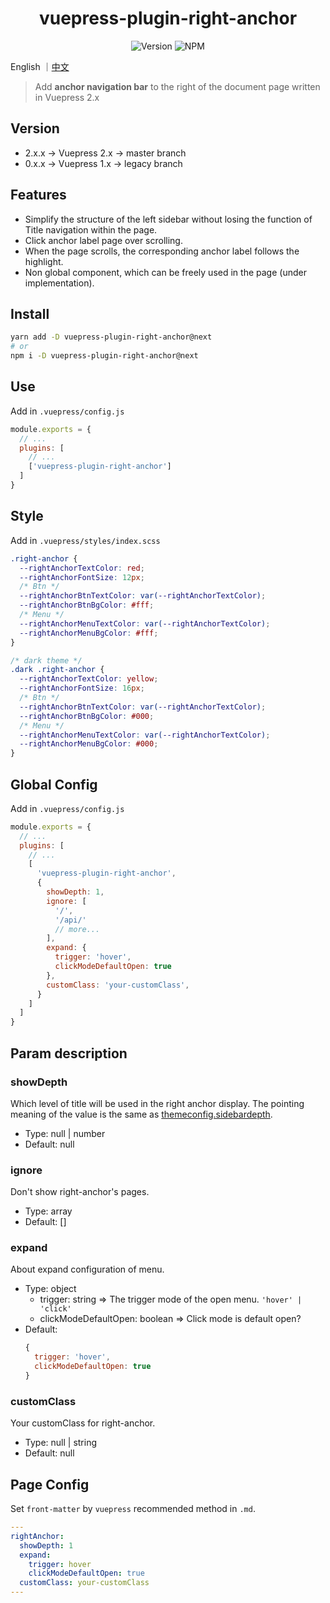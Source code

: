 <h1 align="center">vuepress-plugin-right-anchor</h1>
<div align="center">

![Version](https://img.shields.io/github/package-json/v/xuekai-china/vuepress-plugin-right-anchor?style=flat-square)
![NPM](https://img.shields.io/npm/l/vuepress-plugin-right-anchor?style=flat-square)

</div>

English ｜[中文](./zh-README.md)

> Add **anchor navigation bar** to the right of the document page written in Vuepress 2.x

## Version
  - 2.x.x -> Vuepress 2.x -> master branch
  - 0.x.x -> Vuepress 1.x -> legacy branch


## Features
  - Simplify the structure of the left sidebar without losing the function of Title navigation within the page.
  - Click anchor label page over scrolling.
  - When the page scrolls, the corresponding anchor label follows the highlight.
  - Non global component, which can be freely used in the page (under implementation).


## Install
```bash
yarn add -D vuepress-plugin-right-anchor@next
# or
npm i -D vuepress-plugin-right-anchor@next
```


## Use
Add in `.vuepress/config.js`
```js
module.exports = {
  // ...
  plugins: [
    // ...
    ['vuepress-plugin-right-anchor']
  ]
}
```


## Style
Add in `.vuepress/styles/index.scss`

```css
.right-anchor {
  --rightAnchorTextColor: red;
  --rightAnchorFontSize: 12px;
  /* Btn */
  --rightAnchorBtnTextColor: var(--rightAnchorTextColor);
  --rightAnchorBtnBgColor: #fff;
  /* Menu */
  --rightAnchorMenuTextColor: var(--rightAnchorTextColor);
  --rightAnchorMenuBgColor: #fff;
}

/* dark theme */
.dark .right-anchor {
  --rightAnchorTextColor: yellow;
  --rightAnchorFontSize: 16px;
  /* Btn */
  --rightAnchorBtnTextColor: var(--rightAnchorTextColor);
  --rightAnchorBtnBgColor: #000;
  /* Menu */
  --rightAnchorMenuTextColor: var(--rightAnchorTextColor);
  --rightAnchorMenuBgColor: #000;
}
```


## Global Config
Add in `.vuepress/config.js`
```js
module.exports = {
  // ...
  plugins: [
    // ...
    [
      'vuepress-plugin-right-anchor',
      {
        showDepth: 1,
        ignore: [
          '/',
          '/api/'
          // more...
        ],
        expand: {
          trigger: 'hover',
          clickModeDefaultOpen: true
        },
        customClass: 'your-customClass',
      }
    ]
  ]
}
```

## Param description

### showDepth

  Which level of title will be used in the right anchor display.
  The pointing meaning of the value is the same as [themeconfig.sidebardepth](https://vuepress.vuejs.org/zh/theme/default-theme-config.html#%E4%BE%A7%E8%BE%B9%E6%A0%8F).

  - Type: null | number
  - Default: null

### ignore

  Don't show right-anchor's pages.

  - Type: array
  - Default: []

### expand

  About expand configuration of menu.

  - Type: object
    - trigger: string  => The trigger mode of the open menu. `'hover' | 'click'`
    - clickModeDefaultOpen: boolean => Click mode is default open?
  - Default:
      ```js
      {
        trigger: 'hover',
        clickModeDefaultOpen: true
      }
      ```

### customClass

  Your customClass for right-anchor.

  - Type: null | string
  - Default: null

## Page Config

  Set `front-matter` by `vuepress` recommended method in `.md`.

  ```YAML
  ---
  rightAnchor: 
    showDepth: 1
    expand:
      trigger: hover
      clickModeDefaultOpen: true
    customClass: your-customClass
  ---
  ```


